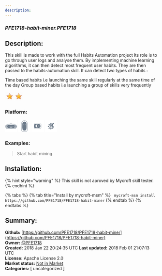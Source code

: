 ```yaml
---
description: 
---
```


### _PFE1718-habit-miner.PFE1718_  
## Description:  
This skill is made to work with the full Habits Automation project 
Its role is to go through user logs and analyse them. By implementing machine learning algorithms, it can then detect most frequent user habits. They are then passed to the habits-automation skill.
It can detect two types of habits :

Time based habits i.e launching the same skill regularly at the same time of the day
Group based habits i.e launching a group of skills very frequently
  
![](../.gitbook/assets/star.png)![](../.gitbook/assets/star.png)  
  
### Platform:  
 ![Mark I](../.gitbook/assets/mark-1-icon.png)  ![Mark II](../.gitbook/assets/mark-2-icon.png)  ![Picroft](../.gitbook/assets/picroft-icon.png)  ![plasmoid](../.gitbook/assets/kde.png)   
### Examples:  
> Start habit mining.  
  
## Installation:  
{% hint style="warning" %}
This skill is not aproved by Mycroft skill tester.
{% endhint %}
    
{% tabs %}
{% tab title="Install by mycroft-msm" %}
``` mycroft-msm install https://github.com/PFE1718/PFE1718-habit-miner```
{% endtab %}
  {% endtabs %}
    
## Summary:  
**Github:** [https://github.com/PFE1718/PFE1718-habit-miner](https://github.com/PFE1718/PFE1718-habit-miner)  
**Owner:** [@PFE1718](https://github.com/PFE1718)  
**Created:** 2018 Jan 22 20:24:35 UTC  **Last updated:** 2018 Feb 01 21:07:13 UTC  
**License:** Apache License 2.0  
**Market status:** [Not in Market](https://market.mycroft.ai/skill/)  
**Categories:** [ uncategorized ]   
